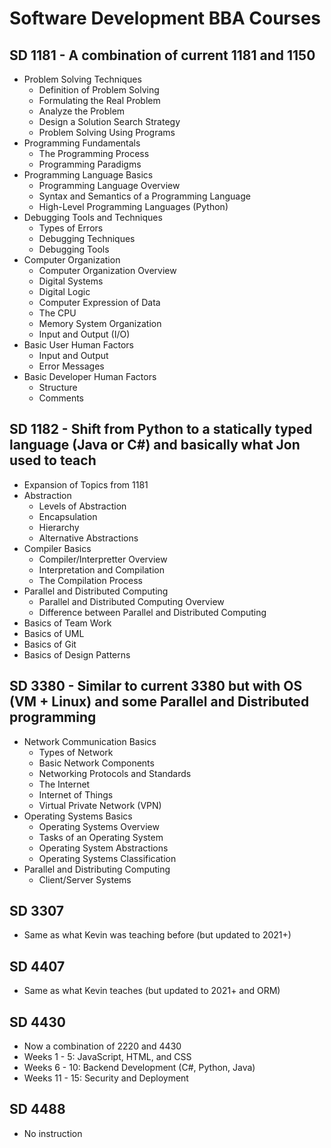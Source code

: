 # Software Development BBA Courses

## SD 1181 - A combination of current 1181 and 1150

- Problem Solving Techniques
  * Definition of Problem Solving
  * Formulating the Real Problem
  * Analyze the Problem
  * Design a Solution Search Strategy
  * Problem Solving Using Programs
- Programming Fundamentals
  * The Programming Process
  * Programming Paradigms
- Programming Language Basics
  * Programming Language Overview
  * Syntax and Semantics of a Programming Language
  * High-Level Programming Languages (Python)
- Debugging Tools and Techniques
  * Types of Errors
  * Debugging Techniques
  * Debugging Tools
- Computer Organization
  * Computer Organization Overview
  * Digital Systems
  * Digital Logic
  * Computer Expression of Data
  * The CPU
  * Memory System Organization
  * Input and Output (I/O)
- Basic User Human Factors
  * Input and Output
  * Error Messages
- Basic Developer Human Factors
  * Structure
  * Comments
  
## SD 1182 - Shift from Python to a statically typed language (Java or C#) and basically what Jon used to teach

- Expansion of Topics from 1181
- Abstraction
  * Levels of Abstraction
  * Encapsulation
  * Hierarchy
  * Alternative Abstractions
- Compiler Basics
  * Compiler/Interpretter Overview
  * Interpretation and Compilation
  * The Compilation Process
- Parallel and Distributed Computing
  * Parallel and Distributed Computing Overview
  * Difference between Parallel and Distributed Computing
- Basics of Team Work
- Basics of UML
- Basics of Git
- Basics of Design Patterns

## SD 3380 - Similar to current 3380 but with OS (VM + Linux) and some Parallel and Distributed programming

- Network Communication Basics
  * Types of Network
  * Basic Network Components
  * Networking Protocols and Standards
  * The Internet
  * Internet of Things
  * Virtual Private Network (VPN)
- Operating Systems Basics
  * Operating Systems Overview
  * Tasks of an Operating System
  * Operating System Abstractions
  * Operating Systems Classification
- Parallel and Distributing Computing
  * Client/Server Systems

## SD 3307

- Same as what Kevin was teaching before (but updated to 2021+)

## SD 4407

- Same as what Kevin teaches (but updated to 2021+ and ORM)

## SD 4430

- Now a combination of 2220 and 4430
- Weeks  1 -  5: JavaScript, HTML, and CSS
- Weeks  6 - 10: Backend Development (C#, Python, Java)
- Weeks 11 - 15: Security and Deployment

## SD 4488

- No instruction

